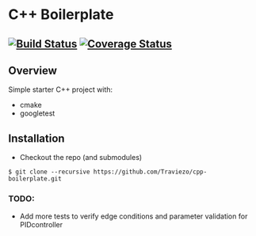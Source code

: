 # C++ Boilerplate
[![Build Status](https://travis-ci.org/Traviezo/cpp-boilerplate.svg?branch=master)](https://travis-ci.org/Traviezo/cpp-boilerplate)
[![Coverage Status](https://coveralls.io/repos/github/traviezo/cpp-boilerplate/badge.svg?branch=master)](https://coveralls.io/github/traviezo/cpp-boilerplate?branch=master)
---

## Overview

Simple starter C++ project with:

- cmake
- googletest

## Installation

- Checkout the repo (and submodules)
```
$ git clone --recursive https://github.com/Traviezo/cpp-boilerplate.git
```

### TODO:
 - Add more tests to verify edge conditions and parameter validation for PIDcontroller
